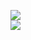 [![](https://img.shields.io/badge/Made%20With-Github%20Spray-lightgrey.svg?style=for-the-badge&logo=github)](https://github.com/Annihil/github-spray#29906)  
[![](https://i.imgur.com/2DrTn0Z.gif)](https://github.com/Annihil/github-spray)